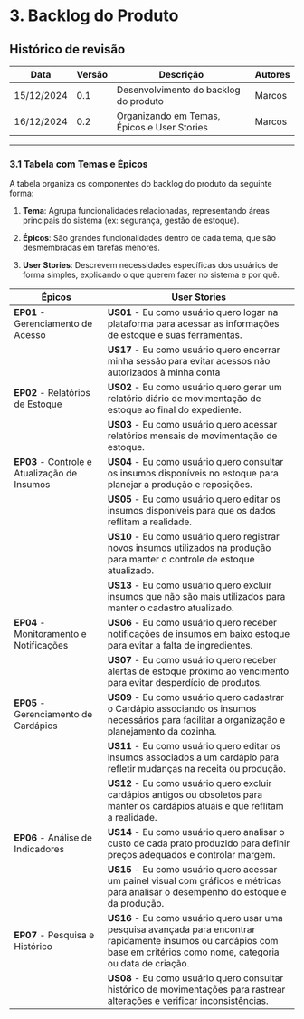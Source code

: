 # **3. Backlog do Produto**

## Histórico de revisão

|Data      |Versão    |Descrição                                |Autores|
|----------|----------|-----------------------------------------|-------|
|15/12/2024|0.1       |Desenvolvimento do backlog do produto    |Marcos |
|16/12/2024|0.2       |Organizando em Temas, Épicos e User Stories   |Marcos |

------------

### **3.1 Tabela com Temas e Épicos**

A tabela organiza os componentes do backlog do produto da seguinte forma:

1. **Tema**: Agrupa funcionalidades relacionadas, representando áreas principais do sistema (ex: segurança, gestão de estoque).

2. **Épicos**: São grandes funcionalidades dentro de cada tema, que são desmembradas em tarefas menores.

3. **User Stories**: Descrevem necessidades específicas dos usuários de forma simples, explicando o que querem fazer no sistema e por quê.

| **Épicos**                                      | **User Stories**                                                                                   |
|------------------------------------------------|---------------------------------------------------------------------------------------------------|
| **EP01** - Gerenciamento de Acesso                        | **US01** - Eu como usuário quero logar na plataforma para acessar as informações de estoque e suas ferramentas. |
|                                          | **US17** - Eu como usuário quero encerrar minha sessão para evitar acessos não autorizados à minha conta  |
| **EP02** - Relatórios de Estoque                     | **US02** - Eu como usuário quero gerar um relatório diário de movimentação de estoque ao final do expediente. |
|                                                | **US03** - Eu como usuário quero acessar relatórios mensais de movimentação de estoque.           |
| **EP03** - Controle e Atualização de Insumos              | **US04** - Eu como usuário quero consultar os insumos disponíveis no estoque para planejar a produção e reposições. |
|                                                | **US05** - Eu como usuário quero editar os insumos disponíveis para que os dados reflitam a realidade. |
|                                                | **US10** - Eu como usuário quero registrar novos insumos utilizados na produção para manter o controle de estoque atualizado. |
|                                                | **US13** - Eu como usuário quero excluir insumos que não são mais utilizados para manter o cadastro atualizado. |
| **EP04** - Monitoramento e Notificações                  | **US06** - Eu como usuário quero receber notificações de insumos em baixo estoque para evitar a falta de ingredientes. |
|                                                | **US07** - Eu como usuário quero receber alertas de estoque próximo ao vencimento para evitar desperdício de produtos. |
| **EP05** - Gerenciamento de Cardápios                     | **US09** - Eu como usuário quero cadastrar o Cardápio associando os insumos necessários para facilitar a organização e planejamento da cozinha. |
|                                                | **US11** - Eu como usuário quero editar os insumos associados a um cardápio para refletir mudanças na receita ou produção. |
|                                                | **US12** - Eu como usuário quero excluir cardápios antigos ou obsoletos para manter os cardápios atuais e que reflitam a realidade. |
| **EP06** - Análise de Indicadores                         | **US14** - Eu como usuário quero analisar o custo de cada prato produzido para definir preços adequados e controlar margem. |
|                                                | **US15** - Eu como usuário quero acessar um painel visual com gráficos e métricas para analisar o desempenho do estoque e da produção. |
| **EP07** - Pesquisa e Histórico                          | **US16** - Eu como usuário quero usar uma pesquisa avançada para encontrar rapidamente insumos ou cardápios com base em critérios como nome, categoria ou data de criação. |
|                                                | **US08** - Eu como usuário quero consultar histórico de movimentações para rastrear alterações e verificar inconsistências. |
